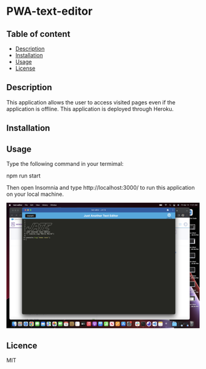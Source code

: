 # PWA-text-editor

## Table of content

- [Description](#Description)
- [Installation](#installation)
- [Usage](#usage)
- [License](#license)


## Description
This application allows the user to access visited pages even if the application is offline. This application is deployed through Heroku.



## Installation




## Usage
Type the following command in your termimal:

npm run start

Then open Insomnia and type http://localhost:3000/ to run this application on your local machine.

![home](./assets/images/Screen%20Shot%202023-04-14%20at%2011.21.53%20AM.png)

## Licence
MIT